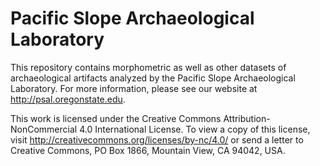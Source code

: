 # Pacific Slope Archaeological Laboratory 

This repository contains morphometric as well as other datasets of archaeological artifacts analyzed by the Pacific Slope Archaeological Laboratory. For more information, please see our website at http://psal.oregonstate.edu.

This work is licensed under the Creative Commons Attribution-NonCommercial 4.0 International License. To view a copy of this license, visit http://creativecommons.org/licenses/by-nc/4.0/ or send a letter to Creative Commons, PO Box 1866, Mountain View, CA 94042, USA.
